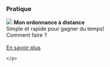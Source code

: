 
<!-- Block tags module -->
<div id="tags_block_left" class="block tags_block">
	<h3 class="title_block title_block_green">Pratique</h3>
	<p class="block_content">
		<img src="/Skins/Paranature/img/components/ordonnances.jpg.mini.300x120.jpg" class="img-responsive img-accueil" />
		<b>Mon ordonnance à distance</b><br />
		Simple et rapide pour gagner du temps!<br />
		Comment faire ?<br /><br />
		<a class="btn btn-primary btn-block" href="[!Systeme::getMenu(Pharmacie/Ordonnance)!]">En savoir plus</a>
		
	</p>
</div>
<!-- /Block tags module -->
